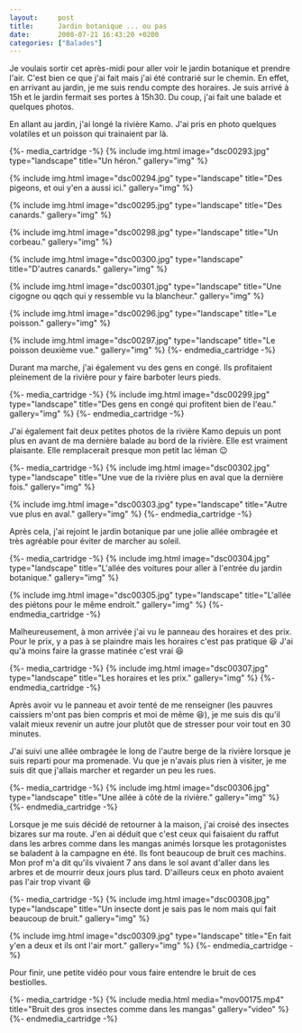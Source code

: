 ```yaml
---
layout:     post
title:      Jardin botanique ... ou pas
date:       2008-07-21 16:43:20 +0200
categories: ["Balades"]
---
```


Je voulais sortir cet après-midi pour aller voir le jardin botanique et prendre l'air. C'est bien ce que j'ai fait
mais j'ai été contrarié sur le chemin. En effet, en arrivant au jardin, je me suis rendu compte des horaires. Je
suis arrivé à 15h et le jardin fermait ses portes à 15h30. Du coup, j'ai fait une balade et quelques photos.

<!--more-->

En allant au jardin, j'ai longé la rivière Kamo. J'ai pris en photo quelques volatiles et un poisson qui trainaient
par là.

{%- media_cartridge -%}
{% include img.html
    image="dsc00293.jpg"
    type="landscape"
    title="Un héron."
    gallery="img"
%}

{% include img.html
    image="dsc00294.jpg"
    type="landscape"
    title="Des pigeons, et oui y'en a aussi ici."
    gallery="img"
%}

{% include img.html
    image="dsc00295.jpg"
    type="landscape"
    title="Des canards."
    gallery="img"
%}

{% include img.html
    image="dsc00298.jpg"
    type="landscape"
    title="Un corbeau."
    gallery="img"
%}

{% include img.html
    image="dsc00300.jpg"
    type="landscape"
    title="D'autres canards."
    gallery="img"
%}

{% include img.html
    image="dsc00301.jpg"
    type="landscape"
    title="Une cigogne ou qqch qui y ressemble vu la blancheur."
    gallery="img"
%}

{% include img.html
    image="dsc00296.jpg"
    type="landscape"
    title="Le poisson."
    gallery="img"
%}

{% include img.html
    image="dsc00297.jpg"
    type="landscape"
    title="Le poisson deuxième vue."
    gallery="img"
%}
{%- endmedia_cartridge -%}

Durant ma marche, j'ai également vu des gens en congé. Ils profitaient pleinement de la rivière pour y faire
barboter leurs pieds.

{%- media_cartridge -%}
{% include img.html
    image="dsc00299.jpg"
    type="landscape"
    title="Des gens en congé qui profitent bien de l'eau."
    gallery="img"
%}
{%- endmedia_cartridge -%}

J'ai également fait deux petites photos de la rivière Kamo depuis un pont plus en avant de ma dernière balade au
bord de la rivière. Elle est vraiment plaisante. Elle remplacerait presque mon petit lac léman :wink:

{%- media_cartridge -%}
{% include img.html
    image="dsc00302.jpg"
    type="landscape"
    title="Une vue de la rivière plus en aval que la dernière fois."
    gallery="img"
%}

{% include img.html
    image="dsc00303.jpg"
    type="landscape"
    title="Autre vue plus en aval."
    gallery="img"
%}
{%- endmedia_cartridge -%}

Après cela, j'ai rejoint le jardin botanique par une jolie allée ombragée et très agréable pour éviter de marcher
au soleil.

{%- media_cartridge -%}
{% include img.html
    image="dsc00304.jpg"
    type="landscape"
    title="L'allée des voitures pour aller à l'entrée du jardin botanique."
    gallery="img"
%}

{% include img.html
    image="dsc00305.jpg"
    type="landscape"
    title="L'allée des piétons pour le même endroit."
    gallery="img"
%}
{%- endmedia_cartridge -%}

Malheureusement, à mon arrivée j'ai vu le panneau des horaires et des prix. Pour le prix, y a pas à se plaindre
mais les horaires c'est pas pratique :laughing: J'ai qu'à moins faire la grasse matinée c'est vrai :laughing:

{%- media_cartridge -%}
{% include img.html
    image="dsc00307.jpg"
    type="landscape"
    title="Les horaires et les prix."
    gallery="img"
%}
{%- endmedia_cartridge -%}

Après avoir vu le panneau et avoir tenté de me renseigner (les pauvres caissiers m'ont pas bien compris et moi de
même :laughing:), je me suis dis qu'il valait mieux revenir un autre jour plutôt que de stresser pour voir tout en 30
minutes.

J'ai suivi une allée ombragée le long de l'autre berge de la rivière lorsque je suis reparti pour ma promenade. Vu
que je n'avais plus rien à visiter, je me suis dit que j'allais marcher et regarder un peu les rues.

{%- media_cartridge -%}
{% include img.html
    image="dsc00306.jpg"
    type="landscape"
    title="Une allée à côté de la rivière."
    gallery="img"
%}
{%- endmedia_cartridge -%}

Lorsque je me suis décidé de retourner à la maison, j'ai croisé des insectes bizares sur ma route. J'en ai déduit
que c'est ceux qui faisaient du raffut dans les arbres comme dans les mangas animés lorsque les protagonistes se
baladent à la campagne en été. Ils font beaucoup de bruit ces machins. Mon prof m'a dit qu'ils vivaient 7 ans dans
le sol avant d'aller dans les arbres et de mourrir deux jours plus tard. D'ailleurs ceux en photo avaient pas l'air
trop vivant :laughing:

{%- media_cartridge -%}
{% include img.html
    image="dsc00308.jpg"
    type="landscape"
    title="Un insecte dont je sais pas le nom mais qui fait beaucoup de bruit."
    gallery="img"
%}

{% include img.html
    image="dsc00309.jpg"
    type="landscape"
    title="En fait y'en a deux et ils ont l'air mort."
    gallery="img"
%}
{%- endmedia_cartridge -%}

Pour finir, une petite vidéo pour vous faire entendre le bruit de ces bestiolles.

{%- media_cartridge -%}
{% include media.html
    media="mov00175.mp4"
    title="Bruit des gros insectes comme dans les mangas"
    gallery="video"
%}
{%- endmedia_cartridge -%}
